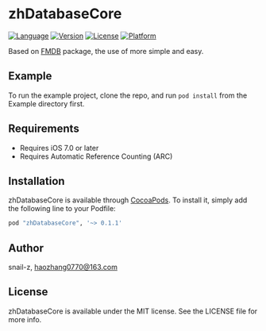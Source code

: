 # zhDatabaseCore

[![Language](https://img.shields.io/badge/Language-%20Objective--C%20-orange.svg)](https://travis-ci.org/snail-z/zhDatabaseCore)
[![Version](https://img.shields.io/badge/pod-v0.1.1-brightgreen.svg)](http://cocoapods.org/pods/zhDatabaseCore)
[![License](https://img.shields.io/badge/license-MIT-blue.svg)](http://cocoapods.org/pods/zhDatabaseCore)
[![Platform](https://img.shields.io/badge/platform-%20iOS%20-lightgrey.svg)](http://cocoapods.org/pods/zhDatabaseCore)

Based on [FMDB](https://github.com/ccgus/fmdb) package, the use of more simple and easy.

## Example

To run the example project, clone the repo, and run `pod install` from the Example directory first.

## Requirements

- Requires iOS 7.0 or later
- Requires Automatic Reference Counting (ARC)

## Installation

zhDatabaseCore is available through [CocoaPods](http://cocoapods.org). To install
it, simply add the following line to your Podfile:

```ruby
pod "zhDatabaseCore", '~> 0.1.1'
```

## Author

snail-z, haozhang0770@163.com

## License

zhDatabaseCore is available under the MIT license. See the LICENSE file for more info.

